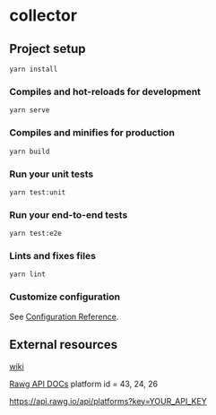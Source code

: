 # collector

## Project setup
```
yarn install
```

### Compiles and hot-reloads for development
```
yarn serve
```

### Compiles and minifies for production
```
yarn build
```

### Run your unit tests
```
yarn test:unit
```

### Run your end-to-end tests
```
yarn test:e2e
```

### Lints and fixes files
```
yarn lint
```

### Customize configuration
See [Configuration Reference](https://cli.vuejs.org/config/).

## External resources
[wiki](https://en.wikipedia.org/w/api.php?action=query&prop=revisions&rvlimit=1&titles=List_of_Game_Boy_games&rvprop=content&rvsection=1&format=json)

[Rawg API DOCs](https://rawg.io/apidocs)
platform id = 43, 24, 26

https://api.rawg.io/api/platforms?key=YOUR_API_KEY